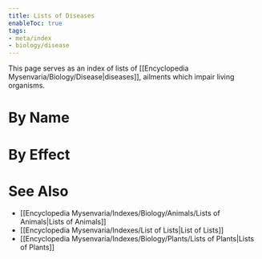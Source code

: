 ```yaml
---
title: Lists of Diseases
enableToc: true
tags:
- meta/index
- biology/disease
---
```


This page serves as an index of lists of [[Encyclopedia Mysenvaria/Biology/Disease|diseases]], ailments which impair living organisms.
# By Name

# By Effect
# See Also
- [[Encyclopedia Mysenvaria/Indexes/Biology/Animals/Lists of Animals|Lists of Animals]]
- [[Encyclopedia Mysenvaria/Indexes/List of Lists|List of Lists]]
- [[Encyclopedia Mysenvaria/Indexes/Biology/Plants/Lists of Plants|Lists of Plants]]